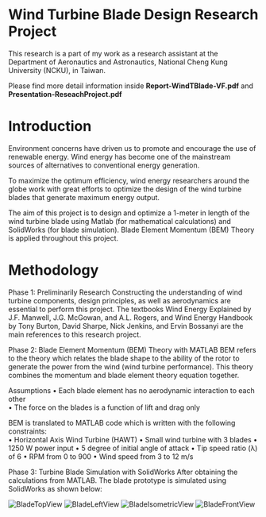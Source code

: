 # Wind Turbine Blade Design Research Project
This research is a part of my work as a research assistant at the Department of Aeronautics and Astronautics, National Cheng Kung University (NCKU), in Taiwan. 

Please find more detail information inside **Report-WindTBlade-VF.pdf** and **Presentation-ReseachProject.pdf**

# Introduction
Environment concerns have driven us to promote and encourage the use of renewable energy. Wind energy has become one of the mainstream sources of alternatives to conventional energy generation. 

To maximize the optimum efficiency, wind energy researchers around the globe work with great efforts to optimize the design of the wind turbine blades that generate maximum energy output. 

The aim of this project is to design and optimize a 1-meter in length of the wind turbine blade using Matlab (for mathematical calculations) and SolidWorks (for blade simulation). Blade Element Momentum (BEM) Theory is applied throughout this project. 

# Methodology
Phase 1: Preliminarily Research 
Constructing the understanding of wind turbine components, design principles, as well as aerodynamics are essential to perform this project. The textbooks Wind Energy Explained by J.F. Manwell, J.G. McGowan, and A.L. Rogers, and Wind Energy Handbook by Tony Burton, David Sharpe, Nick Jenkins, and Ervin Bossanyi are the main references to this research project. 

Phase 2: Blade Element Momentum (BEM) Theory with MATLAB
BEM refers to the theory which relates the blade shape to the ability of the rotor to generate the power from the wind (wind turbine performance). This theory combines the momentum and blade element theory equation together.

Assumptions
•	Each blade element has no aerodynamic interaction to each other  
•	The force on the blades is a function of lift and drag only

BEM is translated to MATLAB code which is written with the following constraints:  
•	Horizontal Axis Wind Turbine (HAWT)
•	Small wind turbine with 3 blades
•	1250 W power input
•	5 degree of initial angle of attack
•	Tip speed ratio (λ) of 6
•	RPM from 0 to 900
•	Wind speed from 3 to 12 m/s

Phase 3: Turbine Blade Simulation with SolidWorks 
After obtaining the calculations from MATLAB. The blade prototype is simulated using SolidWorks as shown below: 

![BladeTopView](https://github.com/nattirat/wind_turbine_blade_design/assets/144031651/ca9637d1-87b9-4199-9d44-a316030bd543)
![BladeLeftView](https://github.com/nattirat/wind_turbine_blade_design/assets/144031651/86e89a87-e36c-4d1e-8ccd-0737d3208ecc)
![BladeIsometricView](https://github.com/nattirat/wind_turbine_blade_design/assets/144031651/13bda051-0a60-4479-8207-abc173c9ccd8)
![BladeFrontView](https://github.com/nattirat/wind_turbine_blade_design/assets/144031651/07783d43-dbe0-442a-b0dc-5f879e48e2c7)




